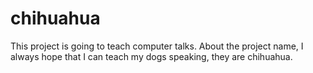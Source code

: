 # chihuahua
This project is going to teach computer talks. About the project name, I always hope that I can teach my dogs speaking, they are chihuahua.
